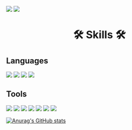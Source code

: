 <img src = "https://img.shields.io/badge/qu13210@gmail.com-EA4335?style=flat-square&logo=Gmail&logoColor=white"/> <img src = "https://img.shields.io/github/followers/jadeidol1?style=social"> 

<div align="center"><h1>🛠 Skills 🛠</h1></div>

## Languages

<img src = "https://img.shields.io/badge/JavaScript-F7DF1E?style=flat-square&logo=JavaScript&logoColor=white"/>  <img src = "https://img.shields.io/badge/React-61DAFB?style=flat-square&logo=React&logoColor=white"/> <img src = "https://img.shields.io/badge/Html5-E34F26?style=flat-square&logo=Html5&logoColor=white"/>  <img src = "https://img.shields.io/badge/CSS3-1572B6?style=flat-square&logo=CSS3&logoColor=white"/>   
## Tools

<img src = "https://img.shields.io/badge/Visual Studio Code-007ACC?style=flat-square&logo=Visual Studio Code&logoColor=white"/>  <img src = "https://img.shields.io/badge/Git-F05032?style=flat-square&logo=Git&logoColor=white"/> <img src = "https://img.shields.io/badge/GitHub-181717?style=flat-square&logo=GitHub&logoColor=white"/>  <img src = "https://img.shields.io/badge/Google Chrome-4285F4?style=flat-square&logo=Google Chrome&logoColor=white"/> <img src = "https://img.shields.io/badge/macOS-000000?style=flat-square&logo=macOS&logoColor=white"/> <img src = "https://img.shields.io/badge/Google Chrome-4285F4?style=flat-square&logo=Google Chrome&logoColor=white"/> <img src = "https://img.shields.io/badge/Codewars-B1361E?style=flat-square&logo=CodeWars&logoColor=white"/> 

[![Anurag's GitHub stats](https://github-readme-stats.vercel.app/api?username=jadeidol1&theme=tokyonight&show_icons=true)](https://github.com/anuraghazra/github-readme-stats)

